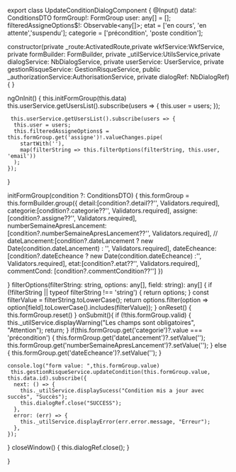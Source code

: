 export class UpdateConditionDialogComponent {
  @Input() data!: ConditionsDTO
  formGroup!: FormGroup
  user: any[] = [];
  filteredAssigneOptions$!: Observable<any[]>;
  etat = ['en cours', 'en attente','suspendu'];
  categorie = ['précondition', 'poste condition'];

  constructor(private _route:ActivatedRoute,private wkfService:WkfService,
    private formBuilder: FormBuilder,
      private _utilService:UtilsService,private dialogService: NbDialogService,
      private userService: UserService,
      private gestionRisqueService: GestionRisqueService,
      public _authorizationService:AuthorisationService, private dialogRef: NbDialogRef<UpdateConditionDialogComponent>) { }

  ngOnInit() {
    this.initFormGroup(this.data)
      this.userService.getUsersList().subscribe(users => {
    this.user = users;
  });
  
     this.userService.getUsersList().subscribe(users => {
      this.user = users;
      this.filteredAssigneOptions$ = this.formGroup.get('assigne')!.valueChanges.pipe(
        startWith(''),
        map(filterString => this.filterOptions(filterString, this.user, 'email'))
      );
    });
  }

  initFormGroup(condition ?: ConditionsDTO) {
    this.formGroup = this.formBuilder.group({
      detail:[condition?.detail??'', Validators.required],
      categorie:[condition?.categorie??'', Validators.required],
      assigne:[condition?.assigne??'', Validators.required],
      numberSemaineApresLancement: [condition?.numberSemaineApresLancement??'', Validators.required],
   //   dateLancement:[condition?.dateLancement ? new Date(condition.dateLancement) : '', Validators.required],
      dateEcheance:[condition?.dateEcheance ? new Date(condition.dateEcheance) :'', Validators.required],
      etat:[condition?.etat??'', Validators.required],
      commentCond: [condition?.commentCondition??'']
    })

  }
    filterOptions(filterString: string, options: any[], field: string): any[] {
  if (!filterString || typeof filterString !== 'string') {
    return options;
  }
  const filterValue = filterString.toLowerCase();
  return options.filter(option => option[field].toLowerCase().includes(filterValue));
}
  onReset() {
    this.formGroup.reset()
  }
  onSubmit(){
    if (!this.formGroup.valid) {
      this._utilService.displayWarning("Les champs sont obligatoires", "Attention");
      return;
    }
    if(this.formGroup.get('categorie')?.value === 'précondition') {
         this.formGroup.get('dateLancement')?.setValue('');
         this.formGroup.get('numberSemaineApresLancement')?.setValue('');
    }
    else {
        this.formGroup.get('dateEcheance')?.setValue('');
    }

    console.log("form value: ",this.formGroup.value)
     this.gestionRisqueService.updateCondition(this.formGroup.value, this.data.id).subscribe({
      next: () => {
        this._utilService.displaySucess("Condition mis a jour avec succès", "Succès");
        this.dialogRef.close("SUCCESS");
      },
      error: (err) => {
        this._utilService.displayError(err.error.message, "Erreur");
      },
    });
  }
   closeWindow() {
    this.dialogRef.close();
  }

}
